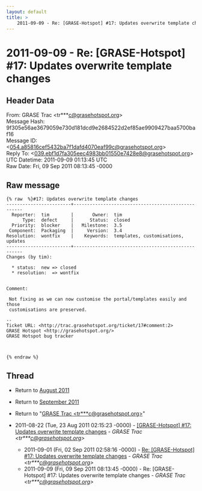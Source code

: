```yaml
---
layout: default
title: >
    2011-09-09 - Re: [GRASE-Hotspot] #17: Updates overwrite template changes
---
```


# 2011-09-09 - Re: [GRASE-Hotspot] #17: Updates overwrite template changes

## Header Data

From: GRASE Trac \<tr***c@grasehotspot.org\><br>
Message Hash: 9f305e56ae3679059e730d181dcd9e2684522d2ef85ae9909427baa5700baf16<br>
Message ID: \<054.a85816cef5432ba7f1dafd4070eaf99c@grasehotspot.org\><br>
Reply To: \<039.ebf1d7fa305eec4983bb01550e7428e8@grasehotspot.org\><br>
UTC Datetime: 2011-09-09 01:13:45 UTC<br>
Raw Date: Fri, 09 Sep 2011 08:13:45 -0000<br>

## Raw message

```
{% raw  %}#17: Updates overwrite template changes
------------------------+---------------------------------------------------
  Reporter:  tim        |       Owner:  tim                               
      Type:  defect     |      Status:  closed                            
  Priority:  blocker    |   Milestone:  3.5                               
 Component:  Packaging  |     Version:  3.4                               
Resolution:  wontfix    |    Keywords:  templates, customisations, updates
------------------------+---------------------------------------------------
Changes (by tim):

  * status:  new => closed
  * resolution:  => wontfix


Comment:

 Not fixing as we can now customise the portal/templates easily and those
 customisations are preserved.

-- 
Ticket URL: <http://trac.grasehotspot.org/ticket/17#comment:2>
GRASE Hotspot <http://grasehotspot.org/>
GRASE Hotspot bug tracker



{% endraw %}
```

## Thread

+ Return to [August 2011](/archive/2011/08)
+ Return to [September 2011](/archive/2011/09)

+ Return to "[GRASE Trac <tr***c<span>@</span>grasehotspot.org>](/authors/tr___c_at_grasehotspot_org)"

+ 2011-08-22 (Tue, 23 Aug 2011 02:15:23 -0000) - [[GRASE-Hotspot]  #17: Updates overwrite template changes](/archive/2011/08/10f0075eebfaef1fa9169197b60a91316a62e961324cdbfdb71067b0c80c5929) - _GRASE Trac \<tr***c@grasehotspot.org\>_
  + 2011-09-01 (Fri, 02 Sep 2011 02:58:16 -0000) - [Re: [GRASE-Hotspot] #17: Updates overwrite template changes](/archive/2011/09/52f7b1a8aa651513e09b49a65692682679d7039f0c542a9bca6d21ada88ee88c) - _GRASE Trac \<tr***c@grasehotspot.org\>_
  + 2011-09-09 (Fri, 09 Sep 2011 08:13:45 -0000) - Re: [GRASE-Hotspot] #17: Updates overwrite template changes - _GRASE Trac \<tr***c@grasehotspot.org\>_

